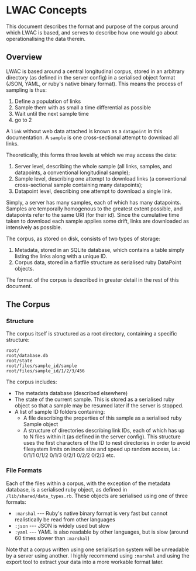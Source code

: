 LWAC Concepts
=============
This document describes the format and purpose of the corpus around which LWAC is based, and serves to describe how one would go about operationalising the data therein.


Overview
--------
LWAC is based around a central longitudinal corpus, stored in an arbitrary directory (as defined in the server config) in a serialised object format (JSON, YAML, or ruby's native binary format).  This means the process of sampling is thus:

 1. Define a population of links
 2. Sample them with as small a time differential as possible
 3. Wait until the next sample time
 4. go to 2

A `link` without web data attached is known as a `datapoint` in this documentation.  A `sample` is one cross-sectional attempt to download all links.

Theoretically, this forms three levels at which we may access the data:

 1. Server level, describing the whole sample (all links, samples, and datapoints, a conventional longitudinal sample);
 2. Sample level, describing one attempt to download links (a conventional cross-sectional sample containing many datapoints);
 3. Datapoint level, describing one attempt to download a single link.

Simply, a server has many samples, each of which has many datapoints.  Samples are temporally homogenous to the greatest extent possible, and datapoints refer to the same URI (for their id).  Since the cumulative time taken to download each sample applies some drift, links are downloaded as intensively as possible.

The corpus, as stored on disk, consists of two types of storage:

 1. Metadata, stored in an SQLite database, which contains a table simply listing the links along with a unique ID.
 2. Corpus data, stored in a flatfile structure as serialised ruby DataPoint objects.

The format of the corpus is described in greater detail in the rest of this document.


The Corpus
----------

### Structure
The corpus itself is structured as a root directory, containing a specific structure:

    root/
    root/database.db
    root/state
    root/files/sample_id/sample
    root/files/sample_id/1/2/3/456


The corpus includes:

 * The metadata database (described elsewhere)
 * The state of the current sample.  This is stored as a serialised ruby object so that a sample may be resumed later if the server is stopped.
 * A list of sample ID folders containing:
   * A file describing the properties of this sample as a serialised ruby Sample object
   * A structure of directories describing link IDs, each of which has up to N files within it (as defined in the server config).  This structure uses the first characters of the ID to nest directories in order to avoid filesystem limits on inode size and speed up random access, i.e.:
      0/1/1
      0/1/2
      0/1/3
      0/2/1
      0/2/2
      0/2/3
      etc.


### File Formats
Each of the files within a corpus, with the exception of the metadata database, is a serialised ruby object, as defined in `/lib/shared/data_types.rb`.  These objects are serialised using one of three formats:
 
 * `:marshal` --- Ruby's native binary format is very fast but cannot realistically be read from other languages
 * `:json` --- JSON is widely used but slow
 * `:yaml` --- YAML is also readable by other languages, but is slow (around 60 times slower than `:marshal`)

Note that a corpus written using one serialisation system will be unreadable by a server using another.  I highly recommend using `:marshal` and using the export tool to extract your data into a more workable format later.

